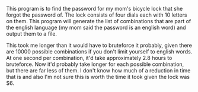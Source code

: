 This program is to find the password for my mom's bicycle lock that she forgot the password of. The lock consists of four dials each with 10 letters on them. This program will generate the list of combinations that are part of the english language (my mom said the password is an english word) and output them to a file.

This took me longer than it would have to bruteforce it probably, given there are 10000 possible combinations if you don't limit yourself to english words. At one second per combination, it'd take approximately 2.8 hours to bruteforce. Now it'd probably take longer for each possible combination, but there are far less of them. I don't know how much of a reduction in time that is and also I'm not sure this is worth the time it took given the lock was $6.